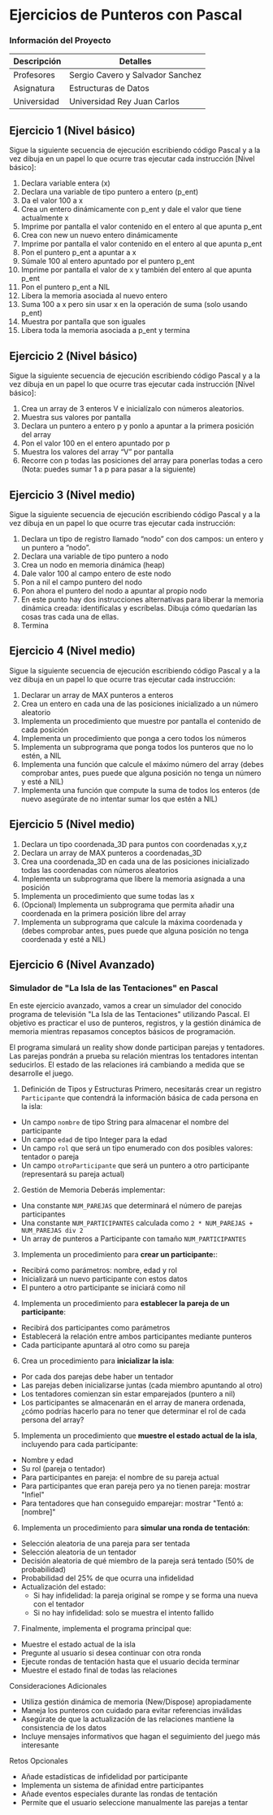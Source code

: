 # Ejercicios de Punteros con Pascal

### Información del Proyecto

| Descripción   | Detalles                           |
|---------------|------------------------------------|
| Profesores    | Sergio Cavero y Salvador Sanchez   |
| Asignatura    | Estructuras de Datos               |
| Universidad   | Universidad Rey Juan Carlos        |

## Ejercicio 1 (Nivel básico)

Sigue la siguiente secuencia de ejecución escribiendo código Pascal y a la vez dibuja en un 
papel lo que ocurre tras ejecutar cada instrucción [Nivel básico]: 
 
1. Declara variable entera (x) 
2. Declara una variable de tipo puntero a entero (p_ent) 
3. Da el valor 100 a x 
4. Crea un entero dinámicamente con p_ent y dale el valor que tiene actualmente x 
5. Imprime por pantalla el valor contenido en el entero al que apunta p_ent 
6. Crea con new un nuevo entero dinámicamente 
7. Imprime por pantalla el valor contenido en el entero al que apunta p_ent 
8. Pon el puntero p_ent a apuntar a x 
9. Súmale 100 al entero apuntado por el puntero p_ent 
10.  Imprime por pantalla el valor de x y también del entero al que apunta p_ent 
11.  Pon el puntero p_ent a NIL 
12.  Libera la memoria asociada al nuevo entero 
13.  Suma 100 a x pero sin usar x en la operación de suma (solo usando p_ent) 
14.  Muestra por pantalla que son iguales  
15.  Libera toda la memoria asociada a p_ent y termina


## Ejercicio 2 (Nivel básico)

Sigue la siguiente secuencia de ejecución escribiendo código Pascal y a la vez dibuja en un 
papel lo que ocurre tras ejecutar cada instrucción [Nivel básico]: 
 
1. Crea un array de 3 enteros V e inicialízalo con números aleatorios.  
2. Muestra sus valores por pantalla 
3. Declara un puntero a entero p y ponlo a apuntar a la primera posición del array 
4. Pon el valor 100 en el entero apuntado por p 
5. Muestra los valores del array “V” por pantalla 
6. Recorre con p todas las posiciones del array para ponerlas todas a cero  
(Nota: puedes sumar 1 a p para pasar a la siguiente)


## Ejercicio 3 (Nivel medio)

Sigue la siguiente secuencia de ejecución escribiendo código Pascal y a la vez dibuja en un 
papel lo que ocurre tras ejecutar cada instrucción: 
 
1. Declara un tipo de registro llamado “nodo” con dos campos: un entero y un puntero a 
“nodo”. 
2. Declara una variable de tipo puntero a nodo 
3. Crea un nodo en memoria dinámica (heap) 
4. Dale valor 100 al campo entero de este nodo 
5. Pon a nil el campo puntero del nodo 
6. Pon ahora el puntero del nodo a apuntar al propio nodo 
7. En este punto hay dos instrucciones alternativas para liberar la memoria dinámica 
creada: identifícalas y escríbelas. Dibuja cómo quedarían las cosas tras cada una de 
ellas.  
8. Termina 


## Ejercicio 4 (Nivel medio)

Sigue la siguiente secuencia de ejecución escribiendo código Pascal y a la vez dibuja en un 
papel lo que ocurre tras ejecutar cada instrucción: 


1. Declarar un array de MAX punteros a enteros 
2. Crea un entero en cada una de las posiciones inicializado a un número aleatorio 
3. Implementa un procedimiento que muestre por pantalla el contenido de cada posición  
4. Implementa un procedimiento que ponga a cero todos los números
5. Implementa un subprograma que ponga todos los punteros que no lo estén, a NIL 
6. Implementa una función que calcule el máximo número del array (debes comprobar  antes, pues puede que alguna posición no tenga un número y esté a NIL) 
7. Implementa una función que compute la suma de todos los enteros (de nuevo 
asegúrate de no intentar sumar los que estén a NIL)


## Ejercicio 5 (Nivel medio)



1. Declara un tipo coordenada_3D para puntos con coordenadas x,y,z
2. Declara un array de MAX punteros a coordenadas_3D
3. Crea una coordenada_3D en cada una de las posiciones inicializado todas las  coordenadas con números aleatorios
4. Implementa un subprograma que libere la memoria asignada a una posición  
5. Implementa un procedimiento que sume todas las x  
6. (Opcional) Implementa un subprograma que permita añadir una coordenada en la primera  posición libre del array
7. Implementa un subprograma que calcule la máxima coordenada y (debes comprobar  antes, pues puede que alguna posición no tenga coordenada y esté a NIL)



## Ejercicio 6 (Nivel Avanzado)
### Simulador de "La Isla de las Tentaciones" en Pascal

En este ejercicio avanzado, vamos a crear un simulador del conocido programa de televisión "La Isla de las Tentaciones" utilizando Pascal. El objetivo es practicar el uso de punteros, registros, y la gestión dinámica de memoria mientras repasamos conceptos básicos de programación.

El programa simulará un reality show donde participan parejas y tentadores. Las parejas pondrán a prueba su relación mientras los tentadores intentan seducirlos. El estado de las relaciones irá cambiando a medida que se desarrolle el juego.

1. Definición de Tipos y Estructuras
Primero, necesitarás crear un registro `Participante` que contendrá la información básica de cada persona en la isla:
- Un campo `nombre` de tipo String para almacenar el nombre del participante
- Un campo `edad` de tipo Integer para la edad
- Un campo `rol` que será un tipo enumerado con dos posibles valores: tentador o pareja
- Un campo `otroParticipante` que será un puntero a otro participante (representará su pareja actual)

2. Gestión de Memoria
Deberás implementar:
- Una constante `NUM_PAREJAS` que determinará el número de parejas participantes
- Una constante `NUM_PARTICIPANTES` calculada como `2 * NUM_PAREJAS + NUM_PAREJAS div 2`
- Un array de punteros a Participante con tamaño `NUM_PARTICIPANTES`

3. Implementa un procedimiento para  **crear un participante:**:
- Recibirá como parámetros: nombre, edad y rol
- Inicializará un nuevo participante con estos datos
- El puntero a otro participante se iniciará como nil


4. Implementa un procedimiento para **establecer la pareja de un participante**:
- Recibirá dos participantes como parámetros
- Establecerá la relación entre ambos participantes mediante punteros
- Cada participante apuntará al otro como su pareja


6. Crea un procedimiento para **inicializar la isla**:
- Por cada dos parejas debe haber un tentador
- Las parejas deben inicializarse juntas (cada miembro apuntando al otro)
- Los tentadores comienzan sin estar emparejados (puntero a nil)
- Los participantes se almacenarán en el array de manera ordenada, ¿cómo podrías hacerlo para no tener que determinar el rol de cada persona del array?


5. Implementa un procedimiento que **muestre el estado actual de la isla**, incluyendo para cada participante:
- Nombre y edad
- Su rol (pareja o tentador)
- Para participantes en pareja: el nombre de su pareja actual
- Para participantes que eran pareja pero ya no tienen pareja: mostrar "Infiel"
- Para tentadores que han conseguido emparejar: mostrar "Tentó a: [nombre]"

6. Implementa un procedimiento para **simular una ronda de tentación**:
- Selección aleatoria de una pareja para ser tentada
- Selección aleatoria de un tentador
- Decisión aleatoria de qué miembro de la pareja será tentado (50% de probabilidad)
- Probabilidad del 25% de que ocurra una infidelidad
- Actualización del estado:
  * Si hay infidelidad: la pareja original se rompe y se forma una nueva con el tentador
  * Si no hay infidelidad: solo se muestra el intento fallido

7. Finalmente, implementa el programa principal que:
- Muestre el estado actual de la isla
- Pregunte al usuario si desea continuar con otra ronda
- Ejecute rondas de tentación hasta que el usuario decida terminar
- Muestre el estado final de todas las relaciones

Consideraciones Adicionales
- Utiliza gestión dinámica de memoria (New/Dispose) apropiadamente
- Maneja los punteros con cuidado para evitar referencias inválidas
- Asegúrate de que la actualización de las relaciones mantiene la consistencia de los datos
- Incluye mensajes informativos que hagan el seguimiento del juego más interesante


Retos Opcionales
- Añade estadísticas de infidelidad por participante
- Implementa un sistema de afinidad entre participantes
- Añade eventos especiales durante las rondas de tentación
- Permite que el usuario seleccione manualmente las parejas a tentar